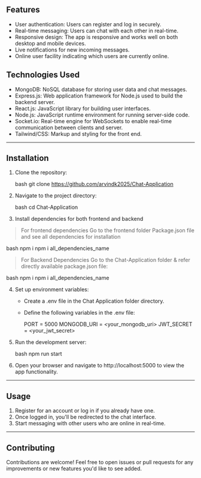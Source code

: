 

## Features

- User authentication: Users can register and log in securely.
- Real-time messaging: Users can chat with each other in real-time.
- Responsive design: The app is responsive and works well on both desktop and mobile devices.
- Live notifications for new incoming messages.
- Online user facility indicating which users are currently online.


## Technologies Used

- MongoDB: NoSQL database for storing user data and chat messages.
- Express.js: Web application framework for Node.js used to build the backend server.
- React.js: JavaScript library for building user interfaces.
- Node.js: JavaScript runtime environment for running server-side code.
- Socket.io: Real-time engine for WebSockets to enable real-time communication between clients and server.
- Tailwind/CSS: Markup and styling for the front end.

---

## Installation

1. Clone the repository:

   bash
   git clone https://github.com/arvindk2025/Chat-Application
   

2. Navigate to the project directory:

   bash
   cd Chat-Application
   

3. Install dependencies for both frontend and backend
> For frontend dependencies Go to the frontend folder Package.json file
  and see all dependencies for installation

bash
 npm i 
 npm i all_dependencies_name 



> For Backend Dependencies Go to the Chat-Application folder & refer directly available  package.json file:



bash
 npm i 
 npm i all_dependencies_name 


4. Set up environment variables:
   
   - Create a .env file in the Chat Application folder directory.
   - Define the following variables in the .env file:
     
     PORT = 5000
     MONGODB_URI = <your_mongodb_uri>
     JWT_SECRET = <your_jwt_secret>
     

5. Run the development server:

   bash
   npm run start
   

6. Open your browser and navigate to http://localhost:5000 to view the app functionality.

---

## Usage

1. Register for an account or log in if you already have one.
2. Once logged in, you'll be redirected to the chat interface.
3. Start messaging with other users who are online in real-time.

---

## Contributing

Contributions are welcome! Feel free to open issues or pull requests for any improvements or new features you'd like to see added.

